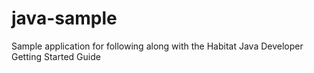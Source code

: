 # java-sample
Sample application for following along with the Habitat Java Developer Getting Started Guide
